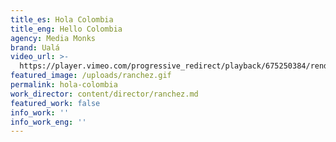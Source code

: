 ```yaml
---
title_es: Hola Colombia
title_eng: Hello Colombia
agency: Media Monks
brand: Ualá
video_url: >-
  https://player.vimeo.com/progressive_redirect/playback/675250384/rendition/1080p/file.mp4?loc=external&log_user=0&signature=f24b1d9021fa93a77b794b998c6d40a3aa1c5ba7ae1f48a7b77b46e74e5fc5aa
featured_image: /uploads/ranchez.gif
permalink: hola-colombia
work_director: content/director/ranchez.md
featured_work: false
info_work: ''
info_work_eng: ''
---
```


